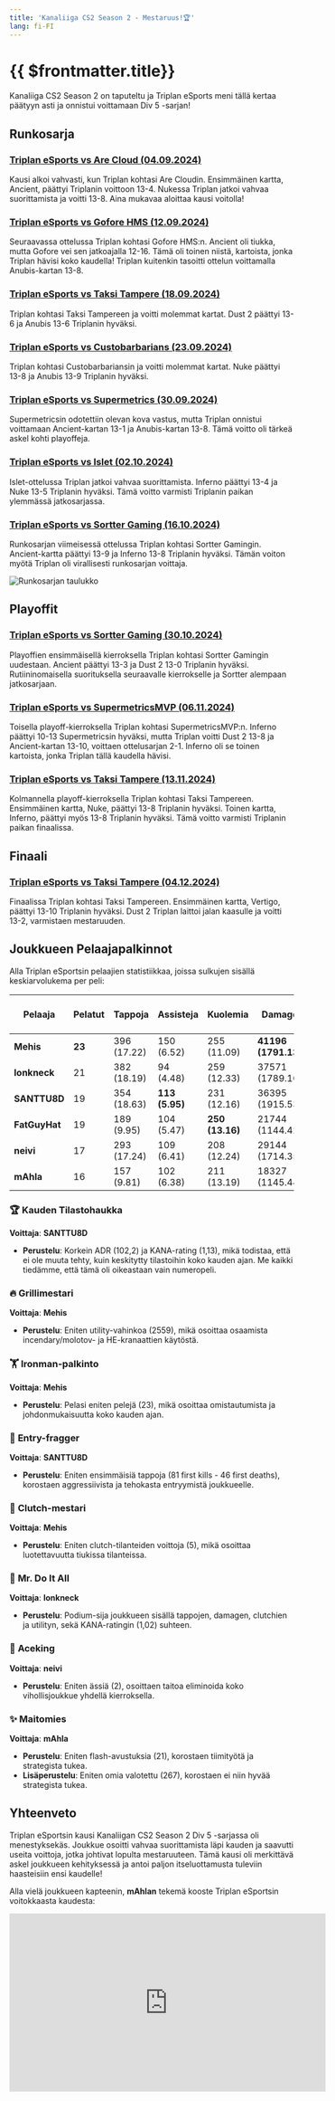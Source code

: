 ```yaml
---
title: 'Kanaliiga CS2 Season 2 - Mestaruus!🏆'
lang: fi-FI
---
```


# {{ $frontmatter.title}}

Kanaliiga CS2 Season 2 on taputeltu ja Triplan eSports meni tällä kertaa päätyyn asti ja onnistui voittamaan Div 5 -sarjan!

## Runkosarja

### [Triplan eSports vs Are Cloud (04.09.2024)](../match-reports/kanaliiga-cs2-season-2/Are-Cloud_20240904.md)

Kausi alkoi vahvasti, kun Triplan kohtasi Are Cloudin. Ensimmäinen kartta, Ancient, päättyi Triplanin voittoon 13-4. Nukessa Triplan jatkoi vahvaa suorittamista ja voitti 13-8. Aina mukavaa aloittaa kausi voitolla!

### [Triplan eSports vs Gofore HMS (12.09.2024)](../match-reports/kanaliiga-cs2-season-2/Gofore-HMS_20240912.md)

Seuraavassa ottelussa Triplan kohtasi Gofore HMS:n. Ancient oli tiukka, mutta Gofore vei sen jatkoajalla 12-16. Tämä oli toinen niistä, kartoista, jonka Triplan hävisi koko kaudella! Triplan kuitenkin tasoitti ottelun voittamalla Anubis-kartan 13-8.

### [Triplan eSports vs Taksi Tampere (18.09.2024)](../match-reports/kanaliiga-cs2-season-2/Taksi-Tampere_20240918.md)

Triplan kohtasi Taksi Tampereen ja voitti molemmat kartat. Dust 2 päättyi 13-6 ja Anubis 13-6 Triplanin hyväksi.

### [Triplan eSports vs Custobarbarians (23.09.2024)](../match-reports/kanaliiga-cs2-season-2/Custobarbarians_20240923.md)

Triplan kohtasi Custobarbariansin ja voitti molemmat kartat. Nuke päättyi 13-8 ja Anubis 13-9 Triplanin hyväksi.

### [Triplan eSports vs Supermetrics (30.09.2024)](../match-reports/kanaliiga-cs2-season-2/Supermetrics_20240930.md)

Supermetricsin odotettiin olevan kova vastus, mutta Triplan onnistui voittamaan Ancient-kartan 13-1 ja Anubis-kartan 13-8. Tämä voitto oli tärkeä askel kohti playoffeja.

### [Triplan eSports vs Islet (02.10.2024)](../match-reports/kanaliiga-cs2-season-2/Islet_20241002.md)

Islet-ottelussa Triplan jatkoi vahvaa suorittamista. Inferno päättyi 13-4 ja Nuke 13-5 Triplanin hyväksi. Tämä voitto varmisti Triplanin paikan ylemmässä jatkosarjassa.

### [Triplan eSports vs Sortter Gaming (16.10.2024)](../match-reports/kanaliiga-cs2-season-2/Sortter-Gaming_20241016.md)

Runkosarjan viimeisessä ottelussa Triplan kohtasi Sortter Gamingin. Ancient-kartta päättyi 13-9 ja Inferno 13-8 Triplanin hyväksi. Tämän voiton myötä Triplan oli virallisesti runkosarjan voittaja.

![Runkosarjan taulukko](../images/kanaliiga-cs2-season-2/season-recap-runkosarja.png)

## Playoffit

### [Triplan eSports vs Sortter Gaming (30.10.2024)](../match-reports/kanaliiga-cs2-season-2/Sortter-Gaming_20241031.md)

Playoffien ensimmäisellä kierroksella Triplan kohtasi Sortter Gamingin uudestaan. Ancient päättyi 13-3 ja Dust 2 13-0 Triplanin hyväksi. Rutiininomaisella suorituksella seuraavalle kierrokselle ja Sortter alempaan jatkosarjaan.

### [Triplan eSports vs SupermetricsMVP (06.11.2024)](../match-reports/kanaliiga-cs2-season-2/Supermetrics_20241105.md)

Toisella playoff-kierroksella Triplan kohtasi SupermetricsMVP:n. Inferno päättyi 10-13 Supermetricsin hyväksi, mutta Triplan voitti Dust 2 13-8 ja Ancient-kartan 13-10, voittaen ottelusarjan 2-1. Inferno oli se toinen kartoista, jonka Triplan tällä kaudella hävisi.

### [Triplan eSports vs Taksi Tampere (13.11.2024)](../match-reports/kanaliiga-cs2-season-2/Taksi-Tampere_20241113.md)

Kolmannella playoff-kierroksella Triplan kohtasi Taksi Tampereen. Ensimmäinen kartta, Nuke, päättyi 13-8 Triplanin hyväksi. Toinen kartta, Inferno, päättyi myös 13-8 Triplanin hyväksi. Tämä voitto varmisti Triplanin paikan finaalissa.

## Finaali

### [Triplan eSports vs Taksi Tampere (04.12.2024)](../match-reports/kanaliiga-cs2-season-2/Taksi-Tampere_20241204.md)

Finaalissa Triplan kohtasi Taksi Tampereen. Ensimmäinen kartta, Vertigo, päättyi 13-10 Triplanin hyväksi. Dust 2 Triplan laittoi jalan kaasulle ja voitti 13-2, varmistaen mestaruuden.

## Joukkueen Pelaajapalkinnot

Alla Triplan eSportsin pelaajien statistiikkaa, joissa sulkujen sisällä keskiarvolukema per peli:

| Pelaaja       | Pelatut | Tappoja     | Assisteja      | Kuolemia        | Damage              | ADR       | HS         | UtilDMG           | FK (First Kills) | FD (First Deaths) | Clutcheja    | Flash-avustuksia | HS%     | KANA     |
| ------------- | ------- | ----------- | -------------- | --------------- | ------------------- | --------- | ---------- | ----------------- | ---------------- | ----------------- | ------------ | ---------------- | ------- | -------- |
| **Mehis**     | **23**  | 396 (17.22) | 150 (6.52)     | 255 (11.09)     | **41196 (1791.13)** | 90.9      | 179 (7.78) | **2559 (111.26)** | 49 (2.13)        | 20 (0.87)         | **5 (0.22)** | 16 (0.70)        | 45%     | 1.06     |
| **lonkneck**  | 21      | 382 (18.19) | 94 (4.48)      | 259 (12.33)     | 37571 (1789.10)     | 88.7      | 169 (8.05) | 1912 (91.05)      | 59 (2.81)        | 37 (1.76)         | 4 (0.19)     | 1 (0.05)         | 44%     | 1.02     |
| **SANTTU8D**  | 19      | 354 (18.63) | **113 (5.95)** | 231 (12.16)     | 36395 (1915.53)     | **102.2** | 174 (9.16) | 2143 (112.79)     | **81 (4.26)**    | **46 (2.42)**     | 4 (0.21)     | 11 (0.58)        | **49%** | **1.13** |
| **FatGuyHat** | 19      | 189 (9.95)  | 104 (5.47)     | **250 (13.16)** | 21744 (1144.42)     | 56.7      | 80 (4.21)  | 893 (47.00)       | 22 (1.16)        | 21 (1.11)         | 2 (0.11)     | 1 (0.05)         | 42%     | 0.72     |
| **neivi**     | 17      | 293 (17.24) | 109 (6.41)     | 208 (12.24)     | 29144 (1714.35)     | 90.3      | 101 (5.94) | 1867 (109.82)     | 48 (2.82)        | 36 (2.12)         | 1 (0.06)     | 8 (0.47)         | 34%     | 1.01     |
| **mAhla**     | 16      | 157 (9.81)  | 102 (6.38)     | 211 (13.19)     | 18327 (1145.44)     | 56.6      | 53 (3.31)  | 719 (44.94)       | 14 (0.88)        | 24 (1.50)         | 2 (0.13)     | **21 (1.31)**    | 34%     | 0.71     |

### 🏆 **Kauden Tilastohaukka**

**Voittaja**: **SANTTU8D**

- **Perustelu**: Korkein ADR (102,2) ja KANA-rating (1,13), mikä todistaa, että ei ole muuta tehty, kuin keskitytty tilastoihin koko kauden ajan. Me kaikki tiedämme, että tämä oli oikeastaan vain numeropeli.

### 🔥 **Grillimestari**

**Voittaja**: **Mehis**

- **Perustelu**: Eniten utility-vahinkoa (2559), mikä osoittaa osaamista incendary/molotov- ja HE-kranaattien käytöstä.

### 🏋️ **Ironman-palkinto**

**Voittaja**: **Mehis**

- **Perustelu**: Pelasi eniten pelejä (23), mikä osoittaa omistautumista ja johdonmukaisuutta koko kauden ajan.

### 🚀 **Entry-fragger**

**Voittaja**: **SANTTU8D**

- **Perustelu**: Eniten ensimmäisiä tappoja (81 first kills - 46 first deaths), korostaen aggressiivista ja tehokasta entryymistä joukkueelle.

### 🔑 **Clutch-mestari**

**Voittaja**: **Mehis**

- **Perustelu**: Eniten clutch-tilanteiden voittoja (5), mikä osoittaa luotettavuutta tiukissa tilanteissa.

### 🦸 **Mr. Do It All**

**Voittaja**: **lonkneck**

- **Perustelu**: Podium-sija joukkueen sisällä tappojen, damagen, clutchien ja utilityn, sekä KANA-ratingin (1,02) suhteen.

### 👑 **Aceking**

**Voittaja**: **neivi**

- **Perustelu**: Eniten ässiä (2), osoittaen taitoa eliminoida koko vihollisjoukkue yhdellä kierroksella.

### ✨ **Maitomies**

**Voittaja**: **mAhla**

- **Perustelu**: Eniten flash-avustuksia (21), korostaen tiimityötä ja strategista tukea.
- **Lisäperustelu**: Eniten omia valotettu (267), korostaen ei niin hyvää strategista tukea.

## Yhteenveto

Triplan eSportsin kausi Kanaliigan CS2 Season 2 Div 5 -sarjassa oli menestyksekäs. Joukkue osoitti vahvaa suorittamista läpi kauden ja saavutti useita voittoja, jotka johtivat lopulta mestaruuteen. Tämä kausi oli merkittävä askel joukkueen kehityksessä ja antoi paljon itseluottamusta tuleviin haasteisiin ensi kaudelle!

Alla vielä joukkueen kapteenin, **mAhlan** tekemä kooste Triplan eSportsin voitokkaasta kaudesta:

<iframe width="560" height="315" src="https://www.youtube.com/embed/UHHfO0uIhiE?si=LWK4S0HBZUAQi3cP" title="YouTube video player" frameborder="0" allow="accelerometer; autoplay; clipboard-write; encrypted-media; gyroscope; picture-in-picture; web-share" referrerpolicy="strict-origin-when-cross-origin" allowfullscreen></iframe>
